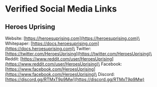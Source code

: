 # Verified Social Media Links

## Heroes Uprising

Website: [https://heroesuprising.com](https://heroesuprising.com)\
Whitepaper: [https://docs.heroesuprising.com](https://docs.heroesuprising.com)\
Twitter: [https://twitter.com/HeroesUprising](https://twitter.com/HeroesUprising)\
Reddit: [https://www.reddit.com/user/HeroesUprising](https://www.reddit.com/user/HeroesUprising)\
Facebook:[https://www.facebook.com/HeroesUprising](https://www.facebook.com/HeroesUprising)\
Discord: [https://discord.gg/RTMxT9p9Mw](https://discord.gg/RTMxT9p9Mw)
